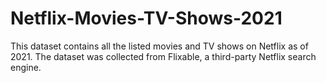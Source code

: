 # Netflix-Movies-TV-Shows-2021

This dataset contains all the listed movies and TV shows on Netflix as of 2021. The dataset was collected from Flixable, a third-party Netflix search engine.
